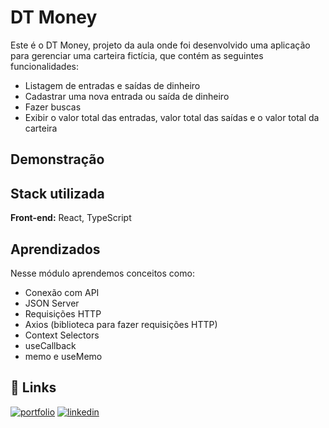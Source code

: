# DT Money

Este é o DT Money, projeto da aula onde foi desenvolvido uma aplicação para gerenciar uma carteira fictícia, que contém as seguintes funcionalidades:

- Listagem de entradas e saídas de dinheiro
- Cadastrar uma nova entrada ou saída de dinheiro
- Fazer buscas
- Exibir o valor total das entradas, valor total das saídas e o valor total da carteira

## Demonstração

## Stack utilizada

**Front-end:** React, TypeScript

## Aprendizados

Nesse módulo aprendemos conceitos como:

- Conexão com API
- JSON Server
- Requisições HTTP
- Axios (biblioteca para fazer requisições HTTP)
- Context Selectors
- useCallback
- memo e useMemo

## 🔗 Links

[![portfolio](https://img.shields.io/badge/my_portfolio-000?style=for-the-badge&logo=ko-fi&logoColor=white)](https://felipepeduardo.github.io/Portfolio/)
[![linkedin](https://img.shields.io/badge/linkedin-0A66C2?style=for-the-badge&logo=linkedin&logoColor=white)](https://www.linkedin.com/in/felipepereiraeduardo/)
